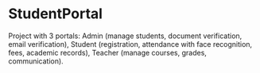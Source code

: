 # StudentPortal
Project with 3 portals: Admin (manage students, document verification, email verification), Student (registration, attendance with face recognition, fees, academic records), Teacher (manage courses, grades, communication).
